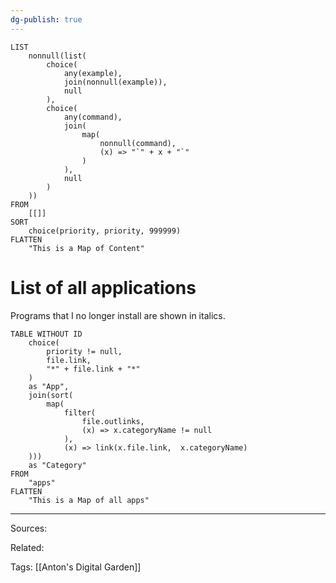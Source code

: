 ```yaml
---
dg-publish: true
---
```


```dataview
LIST
    nonnull(list(
        choice(
            any(example),
            join(nonnull(example)),
            null
        ),
        choice(
            any(command),
            join(
                map(
                    nonnull(command), 
                    (x) => "`" + x + "`"
                )
            ),
            null
        )
    ))
FROM
    [[]]
SORT
    choice(priority, priority, 999999)
FLATTEN
    "This is a Map of Content"
```

# List of all applications

Programs that I no longer install are shown in italics.

```dataview
TABLE WITHOUT ID
    choice(
        priority != null,
        file.link,
        "*" + file.link + "*"
    )
    as "App",
    join(sort(
        map(
            filter(
                file.outlinks,
                (x) => x.categoryName != null
            ),
            (x) => link(x.file.link,  x.categoryName)
    ))) 
    as "Category"
FROM
    "apps"
FLATTEN
    "This is a Map of all apps"
```


---


Sources:

Related:

Tags:
[[Anton's Digital Garden]]